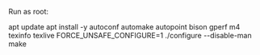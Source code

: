 Run as root:

apt update
apt install -y autoconf automake autopoint bison gperf m4 texinfo texlive
FORCE_UNSAFE_CONFIGURE=1 ./configure --disable-man
make